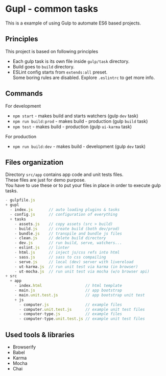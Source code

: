 # Gupl - common tasks

This is a example of using Gulp to automate ES6 based projects.

## Principles

This project is based on following principles

* Each gulp task is its own file inside `gulp/task` directory.
* Build goes to `build` directory.
* ESLint config starts from `extends:all` preset.\
  Some boring rules are disabled. Explore `.eslintrc` to get more info.

## Commands

For development

* `npm start` - makes build and starts watchers (gulp `dev` task)
* `npm run build:prod` - makes build - production (gulp `build` task)
* `npm test` - makes build - production (gulp `ui-karma` task)

For production

* `npm run build:dev` - makes build - development (gulp `dev` task)

## Files organization

Directory `src/app` contains app code and unit tests files.\
These files are just for demo purpose.\
You have to use these or to put your files in place in order to execute gulp tasks.

```js
- gulpfile.js
+ gupl
  - index.js       // auto loading plugins & tasks
  - config.js      // configuration of everything
  + tasks
    - assets.js    // copy assets (src > build)
    - build.js     // create build (both dev/prod)
    - bundle.js    // transpile and bundle js files
    - clean.js     // delete build directory
    - dev.js       // run build, serve, watchers...
    - eslint.js    // linter
    - html.js      // inject js/css refs into html
    - sass.js      // sass to css compailing
    - serve.js     // local (dev) server with livereload
    - ut-karma.js  // run unit test via karma (in browser)
    - ut-mocha.js  // run unit test via mocha (w/o browser api)
+ src
  + app
    - index.html                   // html template
    - main.js                      // app bootstrap
    - main.unit.test.js            // app bootstrap unit test
    + js
      - computer.js                // example files
      - computer.unit.test.js      // example unit test files
      - computer-type.js           // example files
      - computer-type.unit.test.js // example unit test files
```

## Used tools & libraries

* Browserify
* Babel
* Karma
* Mocha
* Chai
